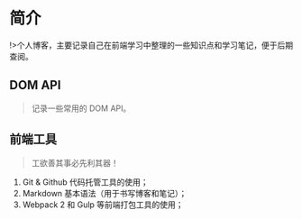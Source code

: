 # 简介
!>个人博客，主要记录自己在前端学习中整理的一些知识点和学习笔记，便于后期查阅。

## DOM API
> 记录一些常用的 DOM API。

## 前端工具
> 工欲善其事必先利其器！

1. Git & Github 代码托管工具的使用；
2. Markdown 基本语法（用于书写博客和笔记）；
3. Webpack 2 和 Gulp 等前端打包工具的使用；
